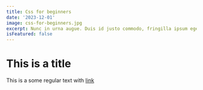 ```yaml
---
title: Css for beginners
date: '2023-12-01'
image: css-for-beginners.jpg
excerpt: Nunc in urna augue. Duis id justo commodo, fringilla ipsum eget, sollicitudin augue. Phasellus sit amet fermentum nisl. Aenean in arcu lorem.
isFeatured: false
---
```


# This is a title

This is a some regular text with [link](https://michalgrzegorczyk.pl)
